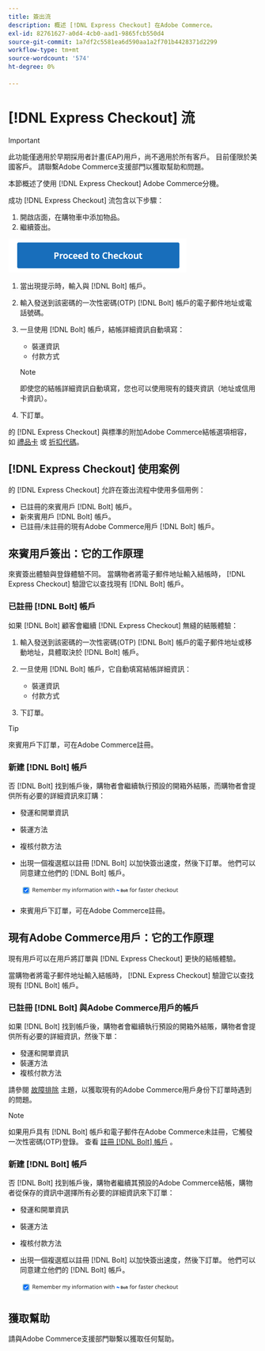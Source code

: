 ```yaml
---
title: 簽出流
description: 概述 [!DNL Express Checkout] 在Adobe Commerce。
exl-id: 82761627-a0d4-4cb0-aad1-9865fcb550d4
source-git-commit: 1a7df2c5581ea6d590aa1a2f701b4428371d2299
workflow-type: tm+mt
source-wordcount: '574'
ht-degree: 0%

---
```


# [!DNL Express Checkout] 流

>[!IMPORTANT]
>
> 此功能僅適用於早期採用者計畫(EAP)用戶，尚不適用於所有客戶。 目前僅限於美國客戶。 請聯繫Adobe Commerce支援部門以獲取幫助和問題。

本節概述了使用 [!DNL Express Checkout] Adobe Commerce分機。

成功 [!DNL Express Checkout] 流包含以下步驟：

1. 開啟店面，在購物車中添加物品。
1. 繼續簽出。

![簽出](assets/proceed-checkout.png)

1. 當出現提示時，輸入與 [!DNL Bolt] 帳戶。
1. 輸入發送到該密碼的一次性密碼(OTP) [!DNL Bolt] 帳戶的電子郵件地址或電話號碼。
1. 一旦使用 [!DNL Bolt] 帳戶，結帳詳細資訊自動填寫：

   - 裝運資訊
   - 付款方式

   >[!NOTE]
   >
   > 即使您的結帳詳細資訊自動填寫，您也可以使用現有的錢夾資訊（地址或信用卡資訊）。

1. 下訂單。

的 [!DNL Express Checkout] 與標準的附加Adobe Commerce結帳選項相容，如 [禮品卡](https://docs.magento.com/user-guide/catalog/product-gift-card.html) 或 [折扣代碼](https://docs.magento.com/user-guide/marketing/price-rules-cart-coupon.html)。

## [!DNL Express Checkout] 使用案例

的 [!DNL Express Checkout] 允許在簽出流程中使用多個用例：

- 已註冊的來賓用戶 [!DNL Bolt] 帳戶。
- 新來賓用戶 [!DNL Bolt] 帳戶。
- 已註冊/未註冊的現有Adobe Commerce用戶 [!DNL Bolt] 帳戶。

## 來賓用戶簽出：它的工作原理

來賓簽出體驗與登錄體驗不同。 當購物者將電子郵件地址輸入結帳時， [!DNL Express Checkout] 驗證它以查找現有 [!DNL Bolt] 帳戶。

### 已註冊 [!DNL Bolt] 帳戶

如果 [!DNL Bolt] 顧客會繼續 [!DNL Express Checkout] 無縫的結賬體驗：

1. 輸入發送到該密碼的一次性密碼(OTP) [!DNL Bolt] 帳戶的電子郵件地址或移動地址，具體取決於 [!DNL Bolt] 帳戶。
1. 一旦使用 [!DNL Bolt] 帳戶，它自動填寫結帳詳細資訊：

   - 裝運資訊
   - 付款方式

1. 下訂單。

>[!TIP]
>
> 來賓用戶下訂單，可在Adobe Commerce註冊。

### 新建 [!DNL Bolt] 帳戶

否 [!DNL Bolt] 找到帳戶後，購物者會繼續執行預設的開箱外結賬，而購物者會提供所有必要的詳細資訊來訂購：

- 發運和開單資訊
- 裝運方法
- 複核付款方法
- 出現一個複選框以註冊 [!DNL Bolt] 以加快簽出速度，然後下訂單。 他們可以同意建立他們的 [!DNL Bolt] 帳戶。

   ![記住 [!DNL Bolt]](assets/checked-bolt.png)

- 來賓用戶下訂單，可在Adobe Commerce註冊。

## 現有Adobe Commerce用戶：它的工作原理

現有用戶可以在用戶將訂單與 [!DNL Express Checkout] 更快的結帳體驗。

當購物者將電子郵件地址輸入結帳時， [!DNL Express Checkout] 驗證它以查找現有 [!DNL Bolt] 帳戶。

### 已註冊 [!DNL Bolt] 與Adobe Commerce用戶的帳戶

如果 [!DNL Bolt] 找到帳戶後，購物者會繼續執行預設的開箱外結賬，購物者會提供所有必要的詳細資訊，然後下單：

- 發運和開單資訊
- 裝運方法
- 複核付款方法

請參閱 [故障排除](../express-checkout/troubleshooting.md) 主題，以獲取現有的Adobe Commerce用戶身份下訂單時遇到的問題。

>[!NOTE]
>
> 如果用戶具有 [!DNL Bolt] 帳戶和電子郵件在Adobe Commerce未註冊，它觸發一次性密碼(OTP)登錄。 查看 [註冊 [!DNL Bolt] 帳戶](#registered-bolt-account) 。

### 新建 [!DNL Bolt] 帳戶

否 [!DNL Bolt] 找到帳戶後，購物者繼續其預設的Adobe Commerce結帳，購物者從保存的資訊中選擇所有必要的詳細資訊來下訂單：

- 發運和開單資訊
- 裝運方法
- 複核付款方法
- 出現一個複選框以註冊 [!DNL Bolt] 以加快簽出速度，然後下訂單。 他們可以同意建立他們的 [!DNL Bolt] 帳戶。

   ![記住 [!DNL Bolt]](assets/checked-bolt.png)

## 獲取幫助

請與Adobe Commerce支援部門聯繫以獲取任何幫助。
